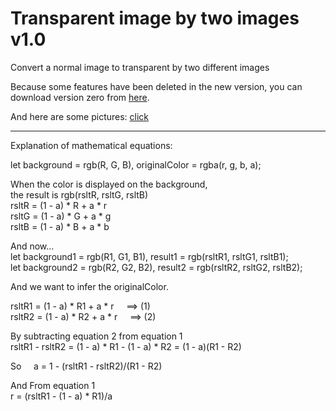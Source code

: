 # Transparent image by two images v1.0
Convert a normal image to transparent by two different images

Because some features have been deleted in the new version, you can download version zero from [here](http://www.mediafire.com/file/zy4teu5v14uf7ls). 

And here are some pictures: [click](https://facebook.com/FamilyKingsandQueensofcomputer371/posts/pfbid034AJYszDYamLVupw3Mem5K9FYkPD3nbiAMLEdaiZygWwkB8RhN2qc7V3AAX2bU5e4l)
****************************

Explanation of mathematical equations:

let background = rgb(R, G, B), originalColor = rgba(r, g, b, a);

When the color is displayed on the background, <br>the result is rgb(rsltR, rsltG, rsltB)<br>
rsltR = (1 - a) * R + a * r<br>
rsltG = (1 - a) * G + a * g<br>
rsltB = (1 - a) * B + a * b

And now...<br>
let background1 = rgb(R1, G1, B1), result1 = rgb(rsltR1, rsltG1, rsltB1);<br>
let background2 = rgb(R2, G2, B2), result2 = rgb(rsltR2, rsltG2, rsltB2);

And we want to infer the originalColor.

rsltR1 = (1 - a) * R1 + a * r &nbsp;&nbsp;&nbsp; ==> (1)<br>
rsltR2 = (1 - a) * R2 + a * r &nbsp;&nbsp;&nbsp; ==> (2)

By subtracting equation 2 from equation 1<br>
rsltR1 - rsltR2 = (1 - a) * R1 - (1 - a) * R2 = (1 - a)(R1 - R2)

So &nbsp;&nbsp;&nbsp; a = 1 - (rsltR1 - rsltR2)/(R1 - R2)

And From equation 1<br>
r = (rsltR1 - (1 - a) * R1)/a
